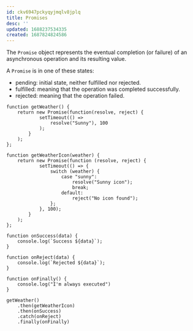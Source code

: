```yaml
---
id: ckv6947pckyqyjmqlv8jplq
title: Promises
desc: ''
updated: 1688237534335
created: 1687824824586
---
```


The `Promise` object represents the eventual completion (or failure) of an asynchronous operation and its resulting value.

A `Promise` is in one of these states:

- pending: initial state, neither fulfilled nor rejected.
- fulfilled: meaning that the operation was completed successfully.
- rejected: meaning that the operation failed.

```JS
function getWeather() {
	return new Promise(function(resolve, reject) {
			setTimeout(() =>
				resolve("Sunny"), 100
			);
		}
	);
};

function getWeatherIcon(weather) {
	return new Promise(function (resolve, reject) {
			setTimeout(() => {
				switch (weather) {
					case "sunny":
						resolve("Sunny icon");
						break;
					default:
						reject("No icon found");
				};
			}, 100);
		}
	);
};

function onSuccess(data) {
	console.log(`Success ${data}`);
}

function onReject(data) {
	console.log(`Rejected ${data}`);
}

function onFinally() {
	console.log("I'm always executed")
}

getWeather()
	.then(getWeatherIcon)
	.then(onSuccess)
	.catch(onReject)
	.finally(onFinally)
```
